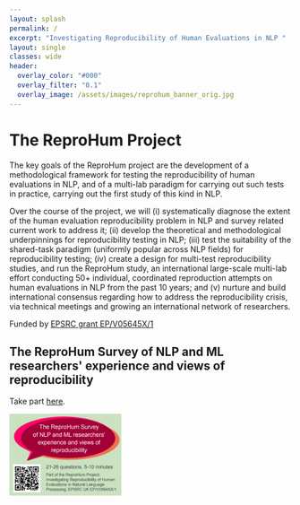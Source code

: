```yaml
---
layout: splash
permalink: /
excerpt: "Investigating Reproducibility of Human Evaluations in NLP "
layout: single
classes: wide
header:
  overlay_color: "#000"
  overlay_filter: "0.1"
  overlay_image: /assets/images/reprohum_banner_orig.jpg
---
```


# The ReproHum Project

The key goals of the ReproHum project are the development of a methodological framework for testing the reproducibility of human evaluations in NLP, and of a multi-lab paradigm for carrying out such tests in practice, carrying out the first study of this kind in NLP.

Over the course of the project, we will (i) systematically diagnose the extent of the human evaluation reproducibility problem in NLP and survey related current work to address it; (ii) develop the theoretical and methodological underpinnings for reproducibility testing in NLP; (iii) test the suitability of the shared-task paradigm (uniformly popular across NLP fields) for reproducibility testing; (iv) create a design for multi-test reproducibility studies, and run the ReproHum study, an international large-scale multi-lab effort conducting 50+ individual, coordinated reproduction attempts on human evaluations in NLP from the past 10 years; and (v) nurture and build international consensus regarding how to address the reproducibility crisis, via technical meetings and growing an international network of researchers.

Funded by [EPSRC grant EP/V05645X/1](https://gow.epsrc.ukri.org/NGBOViewGrant.aspx?GrantRef=EP/V05645X/1)

## The ReproHum Survey of NLP and ML researchers' experience and views of reproducibility

Take part [here](https://docs.google.com/forms/d/e/1FAIpQLSfg1C2seS6ciHGUFdiksf3ofeMzBOtEz7HIoBw5u5YKJIxPMQ).

<a href="https://docs.google.com/forms/d/e/1FAIpQLSfg1C2seS6ciHGUFdiksf3ofeMzBOtEz7HIoBw5u5YKJIxPMQ">
  <img src="/assets/images/survey_flyer.png" width="200"/>
</a>



<!-- 
# The ReproHum Project
The ReproHum projects aims to define, measure, and improve reproducibility in the field of Natural Language Processing.  The project is funded under [EPSRC grant EP/V05645X/1](https://gow.epsrc.ukri.org/NGBOViewGrant.aspx?GrantRef=EP/V05645X/1).  Reproducibility is one of the cornerstones of scientific research yet experimentla results for NLP systems are seldom reproduced.  Even when they are, results tend to be worse than in the original publication.

The ReproHum project aims improve the current reproducibility situation in NLP.  The main goals are:
* Diagnose the extent of the reproducibility problem in NLP and identify barriers to carrying out replication work.
* Develop a methodological framework for testing the reproducibility of human evaluations in NLP.
* Design then perform the ReproHum multi-lab study where partner labs reproduce human evaluation results from the last 10 years, covering a variety of areas within NLP.  In addition, continue the ReproGen shared task.
* Provide guidance on reproducibility to the NLP community and build a concensus within the community on how NLP as a field can continue to improve in this regard.

The project is funded under [EPSRC grant EP/V05645X/1](https://gow.epsrc.ukri.org/NGBOViewGrant.aspx?GrantRef=EP/V05645X/1).



## Project overview
The project will take place over the 18 months from April 2022.  There are six work packages.


### Survey of NLP researchers
We will shortly be conducting a surveys on the attitudes towards reproducibility in NLP, as well as the barriers that are faced by researchers.


### ReproGen
The ReproGen shared task was first run as [ReproGen 2021](https://reprogen.github.io/2021) and is being run again as [ReproGen 2022](https://reprogen.github.io).  There are two tracks, one where participants can attempt reproduction of human or automated evaluations from a common list of published papers, and a second where participants can reproduct their own prior work.


### Multi-lab reproducibility study
A major part of the ReproHum project is a large multi-lab study where partner labs from across the world will reproduce results from a variety of papers from the last 10 years.  We are still open to new partner labs joining, please contact the organisers (links above).

Partner labs will run reproductions of prior results from a selection of papers.  For each paper, reproduction will by attempted by two labs in the first [degree of reproducibility](https://aclanthology.org/2020.inlg-1.24), with evaluation in increasing degree applied to any papers that are reproducable in a lower degree.


### Quantified Reproducibility Assessment
To obtain a single score estimating the degree of reproducibility of a given system and evaluation measure we will carry out a quantified reproducibility assessment (Belz, 2021).  We will calculate the coefficient of variation with adjustment for small sample size.  Code implementation can be found [here](https://github.com/asbelz/coeff-var) 


## ReproHum project & pre-project
* Anya Belz, Maja Popović, and Simon Mille. 2022.  [Quantified reproducibility assessment of nlp results](https://arxiv.org/abs/2204.05961)

* Anya Belz, Shubham Agarwal, Anastasia Shimorina, and Ehud Reiter. 2021a. [A systematic review of re-producibility research in natural language processing](https://aclanthology.org/2021.eacl-main.29).  In Proceedings of the 16th Conference of the European Chapter of the Association for Computational Linguistics: Main Volume, pages 381–393, Online.  Association for Computational Linguistics.


## Other interesting papers on reproduction

* Anya Belz, Anastasia Shimorina, Shubham Agarwal, and Ehud Reiter. 2021b.  [The ReproGen shared task on reproducibility of human evaluations in NLG: Overview and results](https://aclanthology.org/2021.inlg-1.24). In Proceedings of the 14th International Conference on Natural Language Generation, pages 249–258, Aberdeen, Scotland, UK.  Association for Computational Linguistics.

* Margot Mieskes, Karën Fort, Aurélie Névéol, Cyril Grouin, and Kevin Cohen. 2019. [Community perspective on replicability in natural language processing](https://aclanthology.org/R19-1089). In Proceedings of the International Conference on Recent Advances in Natural Language Processing (RANLP 2019), pages 768–775, Varna, Bulgaria.  INCOMA Ltd.

* Monya Baker. 2016. [Is there a reproducibility crisis?](https://www.nature.com/articles/533452a)  Nature, 533:452–454

* Open Science Collaboration. 2015.  [Estimating the reproducibility of psychological science](https://www.science.org/doi/10.1126/science.aac4716), 349(6251).

-->
